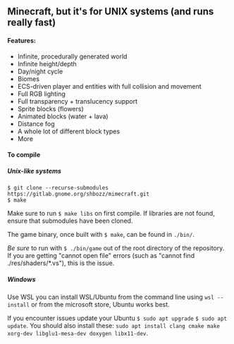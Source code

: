 ## Minecraft, but it's for UNIX systems (and runs really fast)

#### Features:
- Infinite, procedurally generated world
- Infinite height/depth
- Day/night cycle
- Biomes
- ECS-driven player and entities with full collision and movement
- Full RGB lighting
- Full transparency + translucency support
- Sprite blocks (flowers)
- Animated blocks (water + lava)
- Distance fog
- A whole lot of different block types
- More
 
#### To compile

##### Unix-like systems
`$ git clone --recurse-submodules https://gitlab.gnome.org/shbozz/mimecraft.git`\
`$ make`

Make sure to run `$ make libs` on first compile.
If libraries are not found, ensure that submodules have been cloned.

The game binary, once built with `$ make`, can be found in `./bin/`.

*Be sure* to run with `$ ./bin/game` out of the root directory of the repository.
If you are getting "cannot open file" errors (such as "cannot find ./res/shaders/*.vs"), this is the issue. 

##### Windows
Use WSL you can install WSL/Ubuntu from the command line using `wsl --install` or from the microsoft store,
Ubuntu works best. 

If you encounter issues update your Ubuntu `$ sudo apt upgrade` `$ sudo apt update`. 
You should also install these: `sudo apt install clang cmake make xorg-dev libglu1-mesa-dev doxygen libx11-dev`.
